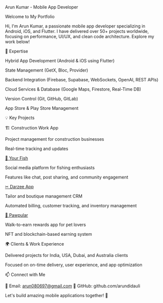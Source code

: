 Arun Kumar - Mobile App Developer

Welcome to My Portfolio

Hi, I'm Arun Kumar, a passionate mobile app developer specializing in Android, iOS, and Flutter. I have delivered over 50+ projects worldwide, focusing on performance, UI/UX, and clean code architecture. Explore my work below!

🚀 Expertise

Hybrid App Development (Android & iOS using Flutter)

State Management (GetX, Bloc, Provider)

Backend Integration (Firebase, Supabase, WebSockets, OpenAI, REST APIs)

Cloud Services & Database (Google Maps, Firestore, Real-Time DB)

Version Control (Git, GitHub, GitLab)

App Store & Play Store Management

💡 Key Projects

🏗 Construction Work App

Project management for construction businesses

Real-time tracking and updates

[🐠 Your Fish](https://docs.google.com/document/d/1bl66Xz8XZJlNAPH3Lb2CCBfJ_h2u76s0ACIYWVDTnqY/edit?usp=sharing)

Social media platform for fishing enthusiasts

Features like chat, post sharing, and community engagement

[✂ Darzee App](https://docs.google.com/document/d/1pWkBPxc9NDAP84Vx05Z7HzksrV8Rw4YeDkPu9h9tfG8/edit?usp=sharing)

Tailor and boutique management CRM

Automated billing, customer tracking, and inventory management

[🐾 Pawpular](https://docs.google.com/document/d/1nqo3KRHm0prqC5SQCX2BvfhJMG_wvM3cJBE6c9dltIU/edit?tab=t.0#heading=h.xt11e5w4r2d)

Walk-to-earn rewards app for pet lovers

NFT and blockchain-based earning system

🌍 Clients & Work Experience

Delivered projects for India, USA, Dubai, and Australia clients

Focused on on-time delivery, user experience, and app optimization

📫 Connect with Me

📩 Email: arun080697@gmail.com  🔗 GitHub: github.com/arundidauli

Let's build amazing mobile applications together! 🚀
